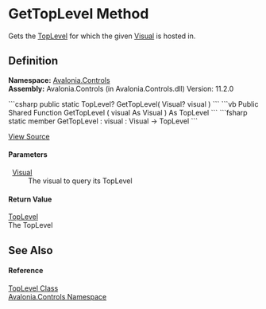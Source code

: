 # GetTopLevel Method


Gets the <a href="T_Avalonia_Controls_TopLevel">TopLevel</a> for which the given <a href="T_Avalonia_Visual">Visual</a> is hosted in.



## Definition
**Namespace:** <a href="N_Avalonia_Controls">Avalonia.Controls</a>  
**Assembly:** Avalonia.Controls (in Avalonia.Controls.dll) Version: 11.2.0

<Tabs groupId="api-code-preview">
<TabItem value="csharp" label="C#">
```csharp
public static TopLevel? GetTopLevel(
	Visual? visual
)
```
</TabItem>
<TabItem value="vb" label="VB">
```vb
Public Shared Function GetTopLevel ( 
	visual As Visual
) As TopLevel
```
</TabItem>
<TabItem value="fsharp" label="F#">
```fsharp
static member GetTopLevel : 
        visual : Visual -> TopLevel 
```
</TabItem>
</Tabs>



<a href="https://github.com/AvaloniaUI/Avalonia/tree/master/src/Avalonia.Controls/TopLevel.cs#L591" title="View the source code">View Source</a>



#### Parameters
<dl><dt>  <a href="T_Avalonia_Visual">Visual</a></dt><dd>The visual to query its TopLevel</dd></dl>

#### Return Value
<a href="T_Avalonia_Controls_TopLevel">TopLevel</a>  
The TopLevel

## See Also


#### Reference
<a href="T_Avalonia_Controls_TopLevel">TopLevel Class</a>  
<a href="N_Avalonia_Controls">Avalonia.Controls Namespace</a>  

